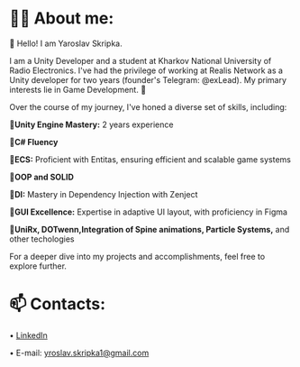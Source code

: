 # 🧑‍🦱 About me:
👋 Hello! I am Yaroslav Skripka.

I am a Unity Developer and a student at Kharkov National University of Radio Electronics. I've had the privilege of working at Realis Network as a Unity developer for two years (founder's Telegram: @exLead). My primary interests lie in Game Development. 👀

Over the course of my journey, I've honed a diverse set of skills, including:

📌**Unity Engine Mastery:** 2 years experience 

📌**C# Fluency** 

📌**ECS:** Proficient with Entitas, ensuring efficient and scalable game systems

📌**OOP and SOLID**

📌**DI:** Mastery in Dependency Injection with Zenject

📌**GUI Excellence:** Expertise in adaptive UI layout, with proficiency in Figma

📌**UniRx, DOTwenn,Integration of Spine animations, Particle Systems,** and other techologies

For a deeper dive into my projects and accomplishments, feel free to explore further.
# 📫 Contacts:
• [LinkedIn](https://www.linkedin.com/in/%D1%8F%D1%80%D0%BE%D1%81%D0%BB%D0%B0%D0%B2-%D1%81%D0%BA%D1%80%D0%B8%D0%BF%D0%BA%D0%B0-01720621a/)

• E-mail: yroslav.skripka1@gmail.com
